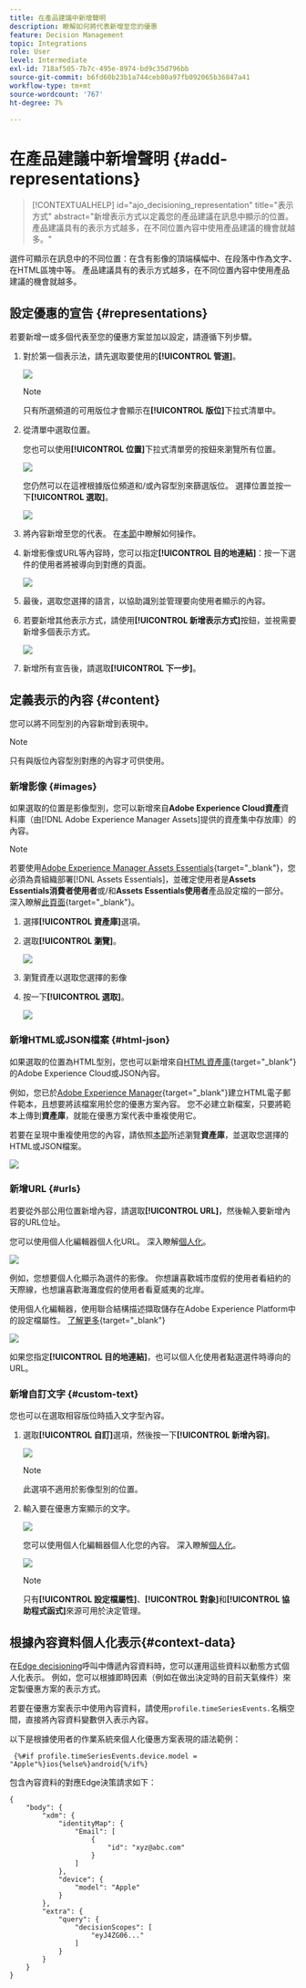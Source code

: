 ```yaml
---
title: 在產品建議中新增聲明
description: 瞭解如何將代表新增至您的優惠
feature: Decision Management
topic: Integrations
role: User
level: Intermediate
exl-id: 718af505-7b7c-495e-8974-bd9c35d796bb
source-git-commit: b6fd60b23b1a744ceb80a97fb092065b36847a41
workflow-type: tm+mt
source-wordcount: '767'
ht-degree: 7%

---
```


# 在產品建議中新增聲明 {#add-representations}

>[!CONTEXTUALHELP]
>id="ajo_decisioning_representation"
>title="表示方式"
>abstract="新增表示方式以定義您的產品建議在訊息中顯示的位置。產品建議具有的表示方式越多，在不同位置內容中使用產品建議的機會就越多。"

選件可顯示在訊息中的不同位置：在含有影像的頂端橫幅中、在段落中作為文字、在HTML區塊中等。 產品建議具有的表示方式越多，在不同位置內容中使用產品建議的機會就越多。

## 設定優惠的宣告 {#representations}

若要新增一或多個代表至您的優惠方案並加以設定，請遵循下列步驟。

1. 對於第一個表示法，請先選取要使用的&#x200B;**[!UICONTROL 管道]**。

   ![](../assets/channel-placement.png)

   >[!NOTE]
   >
   >只有所選頻道的可用版位才會顯示在&#x200B;**[!UICONTROL 版位]**&#x200B;下拉式清單中。

1. 從清單中選取位置。

   您也可以使用&#x200B;**[!UICONTROL 位置]**&#x200B;下拉式清單旁的按鈕來瀏覽所有位置。

   ![](../assets/browse-button-placements.png)

   您仍然可以在這裡根據版位頻道和/或內容型別來篩選版位。 選擇位置並按一下&#x200B;**[!UICONTROL 選取]**。

   ![](../assets/browse-placements.png)

1. 將內容新增至您的代表。 在[本節](#content)中瞭解如何操作。

1. 新增影像或URL等內容時，您可以指定&#x200B;**[!UICONTROL 目的地連結]**：按一下選件的使用者將被導向到對應的頁面。

   ![](../assets/offer-destination-link.png)

1. 最後，選取您選擇的語言，以協助識別並管理要向使用者顯示的內容。

1. 若要新增其他表示方式，請使用&#x200B;**[!UICONTROL 新增表示方式]**&#x200B;按鈕，並視需要新增多個表示方式。

   ![](../assets/offer-add-representation.png)

1. 新增所有宣告後，請選取&#x200B;**[!UICONTROL 下一步]**。

## 定義表示的內容 {#content}

您可以將不同型別的內容新增到表現中。

>[!NOTE]
>
>只有與版位內容型別對應的內容才可供使用。

### 新增影像 {#images}

如果選取的位置是影像型別，您可以新增來自&#x200B;**Adobe Experience Cloud資產**&#x200B;資料庫（由[!DNL Adobe Experience Manager Assets]提供的資產集中存放庫）的內容。

>[!NOTE]
>
> 若要使用[Adobe Experience Manager Assets Essentials](https://experienceleague.adobe.com/docs/experience-manager-assets-essentials/help/introduction.html?lang=zh-Hant){target="_blank"}，您必須為貴組織部署[!DNL Assets Essentials]，並確定使用者是&#x200B;**Assets Essentials消費者使用者**&#x200B;或/和&#x200B;**Assets Essentials使用者**&#x200B;產品設定檔的一部分。 深入瞭解[此頁面](https://experienceleague.adobe.com/docs/experience-manager-assets-essentials/help/get-started-admins/deploy-administer.html?lang=zh-Hant){target="_blank"}。

1. 選擇&#x200B;**[!UICONTROL 資產庫]**&#x200B;選項。

1. 選取&#x200B;**[!UICONTROL 瀏覽]**。

   ![](../assets/offer-browse-asset-library.png)

1. 瀏覽資產以選取您選擇的影像

1. 按一下&#x200B;**[!UICONTROL 選取]**。

   ![](../assets/offer-select-asset.png)

### 新增HTML或JSON檔案 {#html-json}

如果選取的位置為HTML型別，您也可以新增來自[HTML資產庫](https://experienceleague.adobe.com/docs/experience-manager-assets-essentials/help/introduction.html?lang=zh-Hant){target="_blank"}的Adobe Experience Cloud或JSON內容。

例如，您已於[Adobe Experience Manager](https://experienceleague.adobe.com/docs/experience-manager.html?lang=zh-Hant){target="_blank"}建立HTML電子郵件範本，且想要將該檔案用於您的優惠方案內容。 您不必建立新檔案，只要將範本上傳到&#x200B;**資產庫**，就能在優惠方案代表中重複使用它。

若要在呈現中重複使用您的內容，請依照[本節](#images)所述瀏覽&#x200B;**資產庫**，並選取您選擇的HTML或JSON檔案。

![](../assets/offer-browse-asset-library-json.png)

### 新增URL {#urls}

若要從外部公用位置新增內容，請選取&#x200B;**[!UICONTROL URL]**，然後輸入要新增內容的URL位址。

您可以使用個人化編輯器個人化URL。 深入瞭解[個人化](../../personalization/personalize.md#use-expression-editor)。

![](../assets/offer-content-url.png)

例如，您想要個人化顯示為選件的影像。 你想讓喜歡城市度假的使用者看紐約的天際線，也想讓喜歡海灘度假的使用者看夏威夷的北岸。

使用個人化編輯器，使用聯合結構描述擷取儲存在Adobe Experience Platform中的設定檔屬性。 [了解更多](https://experienceleague.adobe.com/docs/experience-platform/profile/union-schemas/union-schemas-overview.html?lang=zh-Hant){target="_blank"}

![](../assets/offer-content-url-personalization.png)

如果您指定&#x200B;**[!UICONTROL 目的地連結]**，也可以個人化使用者點選選件時導向的URL。

### 新增自訂文字 {#custom-text}

您也可以在選取相容版位時插入文字型內容。

1. 選取&#x200B;**[!UICONTROL 自訂]**&#x200B;選項，然後按一下&#x200B;**[!UICONTROL 新增內容]**。

   ![](../assets/offer-add-content.png)

   >[!NOTE]
   >
   >此選項不適用於影像型別的位置。

1. 輸入要在優惠方案顯示的文字。

   ![](../assets/offer-text-content.png)

   您可以使用個人化編輯器個人化您的內容。 深入瞭解[個人化](../../personalization/personalize.md#use-expression-editor)。

   ![](../assets/offer-personalization.png)

   >[!NOTE]
   >
   >只有&#x200B;**[!UICONTROL 設定檔屬性]**、**[!UICONTROL 對象]**&#x200B;和&#x200B;**[!UICONTROL 協助程式函式]**&#x200B;來源可用於決定管理。

## 根據內容資料個人化表示{#context-data}

在[Edge decisioning](../api-reference/offer-delivery-api/edge-decisioning-api.md)呼叫中傳遞內容資料時，您可以運用這些資料以動態方式個人化表示。 例如，您可以根據即時因素（例如在做出決定時的目前天氣條件）來定製優惠方案的表示方式。

若要在優惠方案表示中使用內容資料，請使用`profile.timeSeriesEvents.`名稱空間，直接將內容資料變數併入表示內容。

以下是根據使用者的作業系統來個人化優惠方案表現的語法範例：

```
 {%#if profile.timeSeriesEvents.device.model = "Apple"%}ios{%else%}android{%/if%} 
```

包含內容資料的對應Edge決策請求如下：

```
{
    "body": {
        "xdm": {
            "identityMap": {
                "Email": [
                    {
                        "id": "xyz@abc.com"
                    }
                ]
            },
            "device": {
                "model": "Apple"
            }
        },
        "extra": {
            "query": {
                "decisionScopes": [
                    "eyJ4ZG06..."
                ]
            }
        }
    }
}
```
